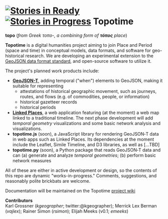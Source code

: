 [![Stories in Ready](https://badge.waffle.io/kgeographer/topotime.png?label=ready&title=Ready)](https://waffle.io/kgeographer/topotime)
[![Stories in Progress](https://badge.waffle.io/kgeographer/topotime.png?label=In%20Progress&title=In%20Progress)](https://waffle.io/kgeographer/topotime)
Topotime
==========================

**topo** (_from Greek τοπο-, a combining form of **τόπος** place_)

**Topotime** is a digital humanities project aiming to join Place and Period (space and time) in conceptual models, data formats, and software for geo-historical research. We are developing an experimental extension to the [GeoJSON data format standard](http://geojson.org/geojson-spec.html), and open-source software to utilize it.

The project's planned work products include:

* [**GeoJSON-T**](https://github.com/kgeographer/geojson%E2%80%90t), adding temporal ("when") elements to GeoJSON, making it suitable for representing
	* attestations of historical geographic movement, such as journeys, routes, and flows (e.g. of commodities, people, or information)  
	* historical gazetteer records
	* historical periods
* [**Linked Places**](https://github.com/kgeographer/linked%E2%80%90places), a web application featuring (at the moment) a web map linked to a traditional timeline. The next phase development will add _temporal geometry_ visualizations and some basic network analysis and visualizations.
* **topotime.js** (soon), a JavaScript library for rendering GeoJSON&#8209;T data in web apps such as Linked Places. Its dependencies at the moment include the Leaflet, Simile Timeline, and D3 libraries, as well as [...TBD]
* **topotime.py** (soon), a Python package that reads GeoJSON&#8209;T data and can (a) generate and analyze _temporal geometries_; (b) perform basic network measures

All of these are either in active development or design, so the contents of this repo are dynamic "works-in-progress." Comments, suggestions, and reasonably polite brickbats are welcome.

Documentation will be maintained on the Topotime [project wiki](https://github.com/kgeographer/topotime/wiki)

**Contributors**   
Karl Grossner (*kgeographer*; twitter:@kgeographer); Merrick Lex Berman (*vajlex*); Rainer Simon (*rsimon*); Elijah Meeks (v0.1; *emeeks*)
